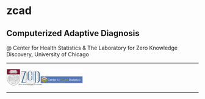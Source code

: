 # zcad

## Computerized Adaptive Diagnosis 
@ Center for Health Statistics &
The Laboratory for Zero Knowledge Discovery, University of Chicago 

---

<img src="logo.png" alt="drawing" style="width:200px;"/>

---
